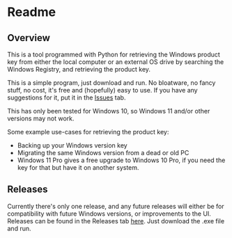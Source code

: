 <h1>Readme</h1>
<h2>Overview</h2>
This is a tool programmed with Python for retrieving the Windows product key from either the local computer or an external OS drive by searching the Windows Registry, and retrieving the product key.

This is a simple program, just download and run. No bloatware, no fancy stuff, no cost, it's free and (hopefully) easy to use. 
If you have any suggestions for it, put it in the <a href="https://github.com/prawn0fthedead/Prawns_Windows_Product_Key_Finder/issues">Issues</a> tab.

This has only been tested for Windows 10, so Windows 11 and/or other versions may not work.

Some example use-cases for retrieving the product key:
<ul>
  <li>Backing up your Windows version key</li>
  <li>Migrating the same Windows version from a dead or old PC</li>
  <li>Windows 11 Pro gives a free upgrade to Windows 10 Pro, if you need the key for that but have it on another system.</li>
</ul>

<h2>Releases</h2>
Currently there's only one release, and any future releases will either be for compatibility with future Windows versions, or improvements to the UI.
Releases can be found in the Releases tab <a href="https://github.com/prawn0fthedead/Prawns_Windows_Product_Key_Finder/releases">here</a>. Just download the .exe file and run.
